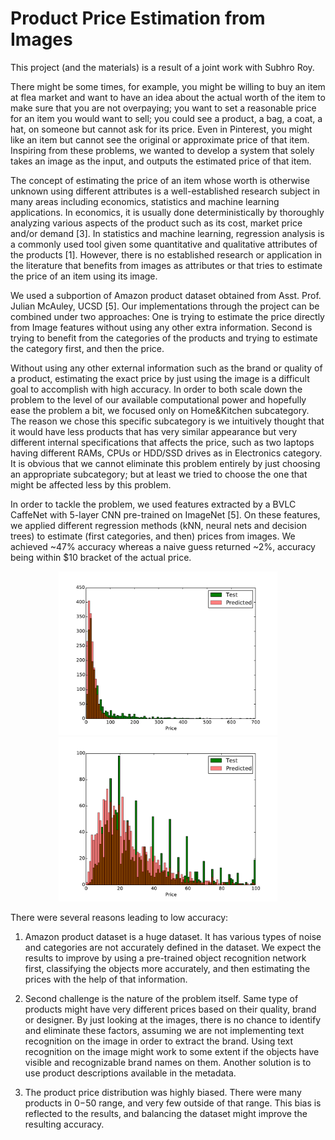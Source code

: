 # Product Price Estimation from Images

This project (and the materials) is a result of a joint work with Subhro Roy.

There might be some times, for example, you might be willing to buy an item at flea market and want to have an idea about the actual worth of the item to make sure that you are not overpaying; you want to set a reasonable price for an item you would want to sell; you could see a product, a bag, a coat, a hat, on someone but cannot ask for its price. Even in Pinterest, you might like an item but cannot see the original or approximate price of that item. Inspiring from these problems, we wanted to develop a system that solely takes an image as the input, and outputs the estimated price of that item. 

The concept of estimating the price of an item whose worth is otherwise unknown using different attributes is a well-established research subject in many areas including economics, statistics and machine learning applications. In economics, it is usually done deterministically by thoroughly analyzing various aspects of the product such as its cost, market price and/or demand [3]. In statistics and machine learning, regression analysis is a commonly used tool given some quantitative and qualitative attributes of the products [1]. However, there is no established research or application in the literature that benefits from images as attributes or that tries to estimate the price of an item using its image.

We used a subportion of Amazon product dataset obtained from Asst. Prof. Julian McAuley, UCSD [5]. Our implementations through the project can be combined under two approaches: One is trying to estimate the price directly from Image features without using any other extra information. Second is trying to benefit from the categories of the products and trying to estimate the category first, and then the price.

Without using any other external information such as the brand or quality of a product, estimating the exact price by just using the image is a difficult goal to accomplish with high accuracy. In order to both scale down the problem to the level of our available computational power and hopefully ease the problem a bit, we focused only on Home&Kitchen subcategory. The reason we chose this specific subcategory is we intuitively thought that it would have less products that has very similar appearance but very different internal specifications that affects the price, such as two laptops having different RAMs, CPUs or HDD/SSD drives as in Electronics category. It is obvious that we cannot eliminate this problem entirely by just choosing an appropriate subcategory; but at least we tried to choose the one that might be affected less by this problem.

In order to tackle the problem, we used features extracted by a BVLC CaffeNet with 5-layer CNN pre-trained on ImageNet [5]. On these features, we applied different regression methods (kNN, neural nets and decision trees) to estimate (first categories, and then) prices from images. We achieved ~47% accuracy whereas a naive guess returned ~2%, accuracy being within $10 bracket of the actual price.

<p align="center">
  <img src="/Figures/histpred.pdf" width="350" title="Histogram of real and predicted prices">
  <img src="/Figures/histpred_100.pdf" width="350" title="Histogram of real and predicted prices">
</p>

There were several reasons leading to low accuracy:

1. Amazon product dataset is a huge dataset. It has various types of noise and categories are not accurately defined in the dataset. We expect the results to improve by using a pre-trained object recognition network first, classifying the objects more accurately, and then estimating the prices with the help of that information.

2. Second challenge is the nature of the problem itself. Same type of products might have very different prices based on their quality, brand or designer. By just looking at the images, there is no chance to identify and eliminate these factors, assuming we are not implementing text recognition on the image in order to extract the brand. Using text recognition on the image might work to some extent if the objects have visible and recognizable brand names on them. Another solution is to use product descriptions available in the metadata.

3. The product price distribution was highly biased. There were many products in $0-$50 range, and very few outside of that range. This bias is reflected to the results, and balancing the dataset might improve the resulting accuracy.

